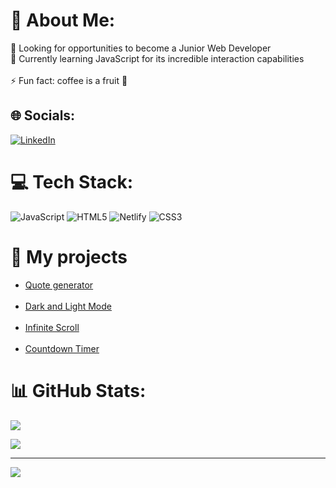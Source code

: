 # 💫 About Me:
🤝 Looking for opportunities to become a Junior Web Developer<br>🌱 Currently learning JavaScript for its incredible interaction capabilities<br><br>⚡ Fun fact: coffee is a fruit 🍒


## 🌐 Socials:
[![LinkedIn](https://img.shields.io/badge/LinkedIn-%230077B5.svg?logo=linkedin&logoColor=white)](https://linkedin.com/in/gracjan-gutowski-82147318b/) 

# 💻 Tech Stack:
![JavaScript](https://img.shields.io/badge/javascript-%23323330.svg?style=plastic&logo=javascript&logoColor=%23F7DF1E) ![HTML5](https://img.shields.io/badge/html5-%23E34F26.svg?style=plastic&logo=html5&logoColor=white) ![Netlify](https://img.shields.io/badge/netlify-%23000000.svg?style=plastic&logo=netlify&logoColor=#00C7B7) ![CSS3](https://img.shields.io/badge/css3-%231572B6.svg?style=plastic&logo=css3&logoColor=white)

# 🔨 My projects
<ul>
  <li><a href = "https://gracek-g.github.io/quote-generator/">Quote generator</a></li>
  <br>
  <li><a href = "https://gracek-g.github.io/Dark-and-Light-Theme">Dark and Light Mode</a></li>
  <br>
  <li><a href = "https://gracek-g.github.io/infinity-scroll-study/">Infinite Scroll</a></li>
  <br>
  <li><a href = "https://gracek-g.github.io/countdown/">Countdown Timer</a></li>
</ul>

# 📊 GitHub Stats:
![](https://github-readme-stats.vercel.app/api?username=Gracek-G&theme=highcontrast&hide_border=false&include_all_commits=false&count_private=false)<br/>
<!-- ![](https://github-readme-streak-stats.herokuapp.com/?user=Gracek-G&theme=highcontrast&hide_border=false)<br/> -->
![](https://github-readme-stats.vercel.app/api/top-langs/?username=Gracek-G&theme=highcontrast&hide_border=false&include_all_commits=false&count_private=false&layout=compact)

---
[![](https://visitcount.itsvg.in/api?id=Gracek-G&icon=0&color=12)](https://visitcount.itsvg.in)

<!-- Proudly created with GPRM ( https://gprm.itsvg.in ) -->
